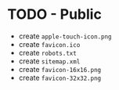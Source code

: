 # TODO - Public

- create `apple-touch-icon.png`
- create `favicon.ico`
- create `robots.txt`
- create `sitemap.xml`
- create `favicon-16x16.png`
- create `favicon-32x32.png`

